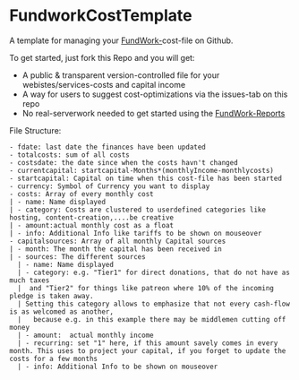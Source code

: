 # FundworkCostTemplate
 A template for managing your [FundWork-](https://github.com/TheBlune/FundWork)cost-file on Github.
 
 To get started, just fork this Repo and you will get: 
 - A public & transparent version-controlled file for your webistes/services-costs and capital income 
 - A way for users to suggest cost-optimizations via the issues-tab on this repo
 - No real-serverwork needed to get started using the [FundWork-Reports](https://github.com/TheBlune/FundWork)

File Structure: 
```
- fdate: last date the finances have been updated 
- totalcosts: sum of all costs
- costsdate: the date since when the costs havn't changed
- currentcapital: startcapital-Months*(monthlyIncome-monthlycosts)
- startcapital: Capital on time when this cost-file has been started
- currency: Symbol of Currency you want to display
- costs: Array of every monthly cost
| - name: Name displayed
| - category: Costs are clustered to userdefined categories like hosting, content-creation,....be creative
| - amount:actual monthly cost as a float
| - info: Additional Info like tariffs to be shown on mouseover
- capitalsources: Array of all monthly Capital sources 
| - month: The month the capital has been received in
| - sources: The different sources
  | - name: Name displayed
  | - category: e.g. "Tier1" for direct donations, that do not have as much taxes 
  |  and "Tier2" for things like patreon where 10% of the incoming pledge is taken away. 
  | Setting this category allows to emphasize that not every cash-flow is as welcomed as another,
  |   because e.g. in this example there may be middlemen cutting off money
  | - amount:  actual monthly income
  | - recurring: set "1" here, if this amount savely comes in every month. This uses to project your capital, if you forget to update the costs for a few months
  | - info: Additional Info to be shown on mouseover
```
